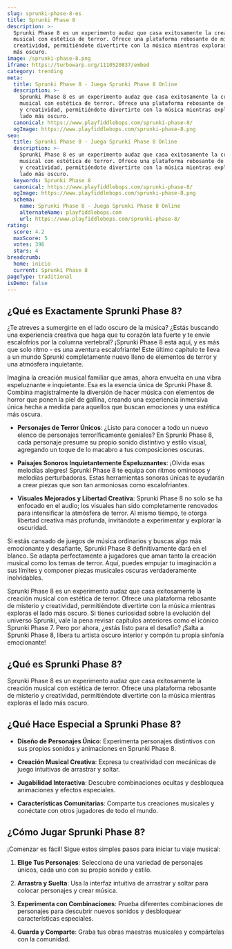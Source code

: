 ```yaml
---
slug: sprunki-phase-8-es
title: Sprunki Phase 8
description: >-
  Sprunki Phase 8 es un experimento audaz que casa exitosamente la creación
  musical con estética de terror. Ofrece una plataforma rebosante de misterio y
  creatividad, permitiéndote divertirte con la música mientras exploras el lado
  más oscuro.
image: /sprunki-phase-8.png
iframe: https://turbowarp.org/1110520837/embed
category: trending
meta:
  title: Sprunki Phase 8 - Juega Sprunki Phase 8 Online
  description: >-
    Sprunki Phase 8 es un experimento audaz que casa exitosamente la creación
    musical con estética de terror. Ofrece una plataforma rebosante de misterio
    y creatividad, permitiéndote divertirte con la música mientras exploras el
    lado más oscuro.
  canonical: https://www.playfiddlebops.com/sprunki-phase-8/
  ogImage: https://www.playfiddlebops.com/sprunki-phase-8.png
seo:
  title: Sprunki Phase 8 - Juega Sprunki Phase 8 Online
  description: >-
    Sprunki Phase 8 es un experimento audaz que casa exitosamente la creación
    musical con estética de terror. Ofrece una plataforma rebosante de misterio
    y creatividad, permitiéndote divertirte con la música mientras exploras el
    lado más oscuro.
  keywords: Sprunki Phase 8
  canonical: https://www.playfiddlebops.com/sprunki-phase-8/
  ogImage: https://www.playfiddlebops.com/sprunki-phase-8.png
  schema:
    name: Sprunki Phase 8 - Juega Sprunki Phase 8 Online
    alternateName: playfiddlebops.com
    url: https://www.playfiddlebops.com/sprunki-phase-8/
rating:
  score: 4.2
  maxScore: 5
  votes: 396
  stars: 4
breadcrumb:
  home: inicio
  current: Sprunki Phase 8
pageType: traditional
isDemo: false
---
```


## ¿Qué es Exactamente Sprunki Phase 8?

¿Te atreves a sumergirte en el lado oscuro de la música? ¿Estás buscando una experiencia creativa que haga que tu corazón lata fuerte y te envíe escalofríos por la columna vertebral? ¡Sprunki Phase 8 está aquí, y es más que solo ritmo - es una aventura escalofriante! Este último capítulo te lleva a un mundo Sprunki completamente nuevo lleno de elementos de terror y una atmósfera inquietante.

Imagina la creación musical familiar que amas, ahora envuelta en una vibra espeluznante e inquietante. Esa es la esencia única de Sprunki Phase 8. Combina magistralmente la diversión de hacer música con elementos de horror que ponen la piel de gallina, creando una experiencia inmersiva única hecha a medida para aquellos que buscan emociones y una estética más oscura.

- **Personajes de Terror Únicos**: ¿Listo para conocer a todo un nuevo elenco de personajes terroríficamente geniales? En Sprunki Phase 8, cada personaje presume su propio sonido distintivo y estilo visual, agregando un toque de lo macabro a tus composiciones oscuras.

- **Paisajes Sonoros Inquietantemente Espeluznantes**: ¡Olvida esas melodías alegres! Sprunki Phase 8 te equipa con ritmos ominosos y melodías perturbadoras. Estas herramientas sonoras únicas te ayudarán a crear piezas que son tan armoniosas como escalofriantes.

- **Visuales Mejorados y Libertad Creativa**: Sprunki Phase 8 no solo se ha enfocado en el audio; los visuales han sido completamente renovados para intensificar la atmósfera de terror. Al mismo tiempo, te otorga libertad creativa más profunda, invitándote a experimentar y explorar la oscuridad.

Si estás cansado de juegos de música ordinarios y buscas algo más emocionante y desafiante, Sprunki Phase 8 definitivamente dará en el blanco. Se adapta perfectamente a jugadores que aman tanto la creación musical como los temas de terror. Aquí, puedes empujar tu imaginación a sus límites y componer piezas musicales oscuras verdaderamente inolvidables.

Sprunki Phase 8 es un experimento audaz que casa exitosamente la creación musical con estética de terror. Ofrece una plataforma rebosante de misterio y creatividad, permitiéndote divertirte con la música mientras exploras el lado más oscuro. Si tienes curiosidad sobre la evolución del universo Sprunki, vale la pena revisar capítulos anteriores como el icónico Sprunki Phase 7. Pero por ahora, ¿estás listo para el desafío? ¡Salta a Sprunki Phase 8, libera tu artista oscuro interior y compón tu propia sinfonía emocionante!

## ¿Qué es Sprunki Phase 8?

Sprunki Phase 8 es un experimento audaz que casa exitosamente la creación musical con estética de terror. Ofrece una plataforma rebosante de misterio y creatividad, permitiéndote divertirte con la música mientras exploras el lado más oscuro.

## ¿Qué Hace Especial a Sprunki Phase 8?

- **Diseño de Personajes Único**: Experimenta personajes distintivos con sus propios sonidos y animaciones en Sprunki Phase 8.

- **Creación Musical Creativa**: Expresa tu creatividad con mecánicas de juego intuitivas de arrastrar y soltar.

- **Jugabilidad Interactiva**: Descubre combinaciones ocultas y desbloquea animaciones y efectos especiales.

- **Características Comunitarias**: Comparte tus creaciones musicales y conéctate con otros jugadores de todo el mundo.

## ¿Cómo Jugar Sprunki Phase 8?

¡Comenzar es fácil! Sigue estos simples pasos para iniciar tu viaje musical:

1. **Elige Tus Personajes**: Selecciona de una variedad de personajes únicos, cada uno con su propio sonido y estilo.

1. **Arrastra y Suelta**: Usa la interfaz intuitiva de arrastrar y soltar para colocar personajes y crear música.

1. **Experimenta con Combinaciones**: Prueba diferentes combinaciones de personajes para descubrir nuevos sonidos y desbloquear características especiales.

1. **Guarda y Comparte**: Graba tus obras maestras musicales y compártelas con la comunidad.